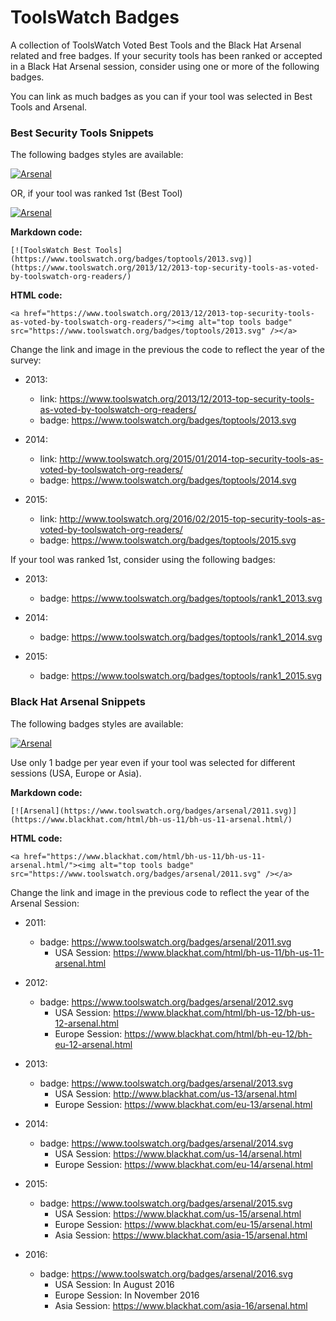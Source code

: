 # ToolsWatch Badges

A collection of ToolsWatch Voted Best Tools and the Black Hat Arsenal related and free badges. 
If your security tools has been ranked or accepted in a Black Hat Arsenal session, consider using one or more of the following badges.

You can link as much badges as you can if your tool was selected in Best Tools and Arsenal.


### Best Security Tools Snippets

 The following badges styles are available:
 
[![Arsenal](https://www.toolswatch.org/badges/toptools/2013.svg)](https://www.toolswatch.org/2013/12/2013-top-security-tools-as-voted-by-toolswatch-org-readers/)

OR, if your tool was ranked 1st (Best Tool)

[![Arsenal](https://www.toolswatch.org/badges/toptools/rank1_2013.svg)](https://www.toolswatch.org/2013/12/2013-top-security-tools-as-voted-by-toolswatch-org-readers/)


**Markdown code:**

`[![ToolsWatch Best Tools](https://www.toolswatch.org/badges/toptools/2013.svg)](https://www.toolswatch.org/2013/12/2013-top-security-tools-as-voted-by-toolswatch-org-readers/)`

**HTML code:**

`<a href="https://www.toolswatch.org/2013/12/2013-top-security-tools-as-voted-by-toolswatch-org-readers/"><img alt="top tools badge" src="https://www.toolswatch.org/badges/toptools/2013.svg" /></a>`

Change the link and image in the previous the code to reflect the year of the survey:

* 2013:
    * link: https://www.toolswatch.org/2013/12/2013-top-security-tools-as-voted-by-toolswatch-org-readers/
    * badge: https://www.toolswatch.org/badges/toptools/2013.svg 
    
* 2014:
    * link: http://www.toolswatch.org/2015/01/2014-top-security-tools-as-voted-by-toolswatch-org-readers/ 
    * badge: https://www.toolswatch.org/badges/toptools/2014.svg 

* 2015:
    * link: http://www.toolswatch.org/2016/02/2015-top-security-tools-as-voted-by-toolswatch-org-readers/ 
    * badge: https://www.toolswatch.org/badges/toptools/2015.svg 

If your tool was ranked 1st, consider using the following badges:

* 2013:
    * badge: https://www.toolswatch.org/badges/toptools/rank1_2013.svg 
    
* 2014:
    * badge: https://www.toolswatch.org/badges/toptools/rank1_2014.svg 

* 2015:
    * badge: https://www.toolswatch.org/badges/toptools/rank1_2015.svg 

### Black Hat Arsenal Snippets

 The following badges styles are available:
 
[![Arsenal](https://www.toolswatch.org/badges/arsenal/2011.svg)](https://www.blackhat.com/html/bh-us-11/bh-us-11-arsenal.html/)

Use only 1 badge per year even if your tool was selected for different sessions (USA, Europe or Asia). 


**Markdown code:**

`[![Arsenal](https://www.toolswatch.org/badges/arsenal/2011.svg)](https://www.blackhat.com/html/bh-us-11/bh-us-11-arsenal.html/)`

**HTML code:**

`<a href="https://www.blackhat.com/html/bh-us-11/bh-us-11-arsenal.html/"><img alt="top tools badge" src="https://www.toolswatch.org/badges/arsenal/2011.svg" /></a>`


Change the link and image in the previous code to reflect the year of the Arsenal Session:

* 2011:
    * badge: https://www.toolswatch.org/badges/arsenal/2011.svg 
        * USA Session: https://www.blackhat.com/html/bh-us-11/bh-us-11-arsenal.html
        
* 2012:
    * badge: https://www.toolswatch.org/badges/arsenal/2012.svg 
        * USA Session: https://www.blackhat.com/html/bh-us-12/bh-us-12-arsenal.html
        * Europe Session: https://www.blackhat.com/html/bh-eu-12/bh-eu-12-arsenal.html 

* 2013:
    * badge: https://www.toolswatch.org/badges/arsenal/2013.svg 
        * USA Session: http://www.blackhat.com/us-13/arsenal.html
        * Europe Session: https://www.blackhat.com/eu-13/arsenal.html
        
* 2014:
    * badge: https://www.toolswatch.org/badges/arsenal/2014.svg 
        * USA Session: https://www.blackhat.com/us-14/arsenal.html
        * Europe Session: https://www.blackhat.com/eu-14/arsenal.html
            
* 2015:
    * badge: https://www.toolswatch.org/badges/arsenal/2015.svg 
        * USA Session: https://www.blackhat.com/us-15/arsenal.html
        * Europe Session: https://www.blackhat.com/eu-15/arsenal.html
        * Asia Session: https://www.blackhat.com/asia-15/arsenal.html
        
* 2016:
    * badge: https://www.toolswatch.org/badges/arsenal/2016.svg 
        * USA Session:  In August 2016
        * Europe Session:  In November 2016
        * Asia Session: https://www.blackhat.com/asia-16/arsenal.html
                    